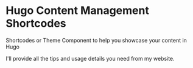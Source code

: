 # Hugo Content Management Shortcodes
Shortcodes or Theme Component to help you showcase your content in Hugo


I'll provide all the tips and usage details you need from my website.

